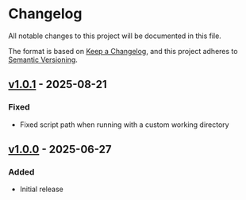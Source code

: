 # Changelog

All notable changes to this project will be documented in this file.

The format is based on [Keep a Changelog](https://keepachangelog.com/en/1.1.0/),
and this project adheres to [Semantic Versioning](https://semver.org/spec/v2.0.0.html).

## [v1.0.1] - 2025-08-21

### Fixed

- Fixed script path when running with a custom working directory

## [v1.0.0] - 2025-06-27

### Added

- Initial release

[v1.0.1]: https://github.com/Space48/bitbucket-pipe-pr-comment/tree/v1.0.1
[v1.0.0]: https://github.com/Space48/bitbucket-pipe-pr-comment/tree/v1.0.0
